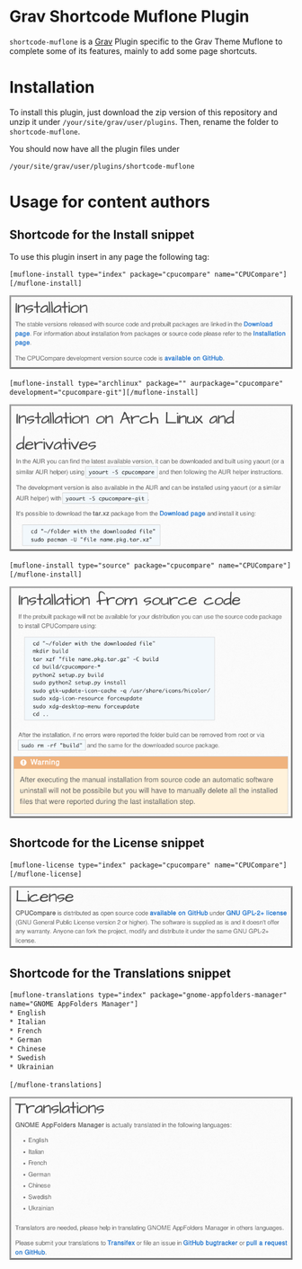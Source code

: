 # Grav Shortcode Muflone Plugin


`shortcode-muflone` is a [Grav][grav] Plugin specific to the Grav Theme Muflone
to complete some of its features, mainly to add some page shortcuts.


# Installation

To install this plugin, just download the zip version of this repository and
unzip it under `/your/site/grav/user/plugins`.
Then, rename the folder to `shortcode-muflone`.

You should now have all the plugin files under

    /your/site/grav/user/plugins/shortcode-muflone

# Usage for content authors

## Shortcode for the Install snippet

To use this plugin insert in any page the following tag:

    [muflone-install type="index" package="cpucompare" name="CPUCompare"][/muflone-install]

![Shortcode Muflone Install 1](samples/muflone-install-1.png)

    [muflone-install type="archlinux" package="" aurpackage="cpucompare" development="cpucompare-git"][/muflone-install]

![Shortcode Muflone Install 2](samples/muflone-install-2.png)

    [muflone-install type="source" package="cpucompare" name="CPUCompare"][/muflone-install]

![Shortcode Muflone Install 3](samples/muflone-install-3.png)

## Shortcode for the License snippet

    [muflone-license type="index" package="cpucompare" name="CPUCompare"][/muflone-license]

![Shortcode Muflone License](samples/muflone-license.png)

## Shortcode for the Translations snippet

    [muflone-translations type="index" package="gnome-appfolders-manager" name="GNOME AppFolders Manager"]
    * English
    * Italian
    * French
    * German
    * Chinese
    * Swedish
    * Ukrainian
    
    [/muflone-translations]

![Shortcode Muflone Translations](samples/muflone-translations.png)

[grav]: http://github.com/getgrav/grav
